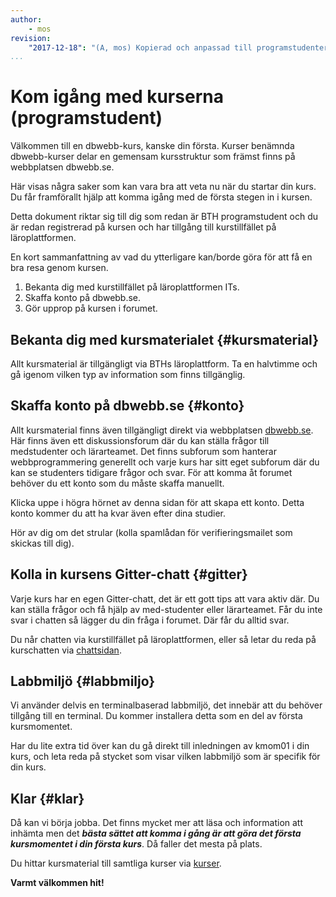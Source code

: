 ```yaml
---
author:
    - mos
revision:
    "2017-12-18": "(A, mos) Kopierad och anpassad till programstudenter och icke-dbwebbare."
...
```

Kom igång med kurserna (programstudent)
==================================

Välkommen till en dbwebb-kurs, kanske din första. Kurser benämnda dbwebb-kurser delar en gemensam kursstruktur som främst finns på webbplatsen dbwebb.se.

Här visas några saker som kan vara bra att veta nu när du startar din kurs. Du får framförallt hjälp att komma igång med de första stegen in i kursen.

Detta dokument riktar sig till dig som redan är BTH programstudent och du är redan registrerad på kursen och har tillgång till kurstillfället på läroplattformen.

En kort sammanfattning av vad du ytterligare kan/borde göra för att få en bra resa genom kursen.

1. Bekanta dig med kurstillfället på läroplattformen ITs.
1. Skaffa konto på dbwebb.se.
1. Gör upprop på kursen i forumet.

<!--more-->



Bekanta dig med kursmaterialet {#kursmaterial}
-----------------------------------------------------------

Allt kursmaterial är tillgängligt via BTHs läroplattform. Ta en halvtimme och gå igenom vilken typ av information som finns tillgänglig.



Skaffa konto på dbwebb.se {#konto}
-----------------------------------------------------------

Allt kursmaterial finns även tillgängligt direkt via webbplatsen [dbwebb.se](/). Här finns även ett diskussionsforum där du kan ställa frågor till medstudenter och lärarteamet. Det finns subforum som hanterar webbprogrammering generellt och varje kurs har sitt eget subforum där du kan se studenters tidigare frågor och svar. För att komma åt forumet behöver du ett konto som du måste skaffa manuellt.

Klicka uppe i högra hörnet av denna sidan för att skapa ett konto. Detta konto kommer du att ha kvar även efter dina studier.

Hör av dig om det strular (kolla spamlådan för verifieringsmailet som skickas till dig).



Kolla in kursens Gitter-chatt {#gitter}
-----------------------------------------------------------

Varje kurs har en egen Gitter-chatt, det är ett gott tips att vara aktiv där. Du kan ställa frågor och få hjälp av med-studenter eller lärarteamet. Får du inte svar i chatten så lägger du din fråga i forumet. Där får du alltid svar.

Du når chatten via kurstillfället på läroplattformen, eller så letar du reda på kurschatten via [chattsidan](irc).



Labbmiljö {#labbmiljo}
-----------------------------------------------------------

Vi använder delvis en terminalbaserad labbmiljö, det innebär att du behöver tillgång till en terminal. Du kommer installera detta som en del av första kursmomentet.

Har du lite extra tid över kan du gå direkt till inledningen av kmom01 i din kurs, och leta reda på stycket som visar vilken labbmiljö som är specifik för din kurs.



Klar {#klar}
-----------------------------------------------------------

Då kan vi börja jobba. Det finns mycket mer att läsa och information att inhämta men det ***bästa sättet att komma i gång är att göra det första kursmomentet i din första kurs***. Då faller det mesta på plats.

Du hittar kursmaterial till samtliga kurser via [kurser](kurser).

**Varmt välkommen hit!**
